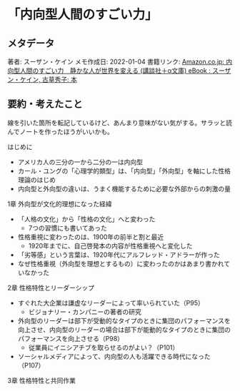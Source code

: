 # 「内向型人間のすごい力」

## メタデータ

著者: スーザン・ケイン
メモ作成日: 2022-01-04
書籍リンク: [Amazon.co.jp: 内向型人間のすごい力　静かな人が世界を変える (講談社＋α文庫) eBook : スーザン・ケイン, 古草秀子: 本](https://www.amazon.co.jp/%E5%86%85%E5%90%91%E5%9E%8B%E4%BA%BA%E9%96%93%E3%81%AE%E3%81%99%E3%81%94%E3%81%84%E5%8A%9B-%E9%9D%99%E3%81%8B%E3%81%AA%E4%BA%BA%E3%81%8C%E4%B8%96%E7%95%8C%E3%82%92%E5%A4%89%E3%81%88%E3%82%8B-%E8%AC%9B%E8%AB%87%E7%A4%BE%EF%BC%8B%CE%B1%E6%96%87%E5%BA%AB-%E3%82%B9%E3%83%BC%E3%82%B6%E3%83%B3%E3%83%BB%E3%82%B1%E3%82%A4%E3%83%B3-ebook/dp/B019WU2EXO/ref=sr_1_1?adgrpid=56985217887&gclid=Cj0KCQiA2sqOBhCGARIsAPuPK0iWaBqabtRMjbAl-i61MEuq2JQzhQ6jukq0WZsQ_eCc7lEKbtev05AaAqe-EALw_wcB&hvadid=553964783753&hvdev=c&hvlocphy=1009310&hvnetw=g&hvqmt=e&hvrand=6577517418013892513&hvtargid=kwd-332177914747&hydadcr=4072_13159912&jp-ad-ap=0&keywords=%E5%86%85%E5%90%91%E5%9E%8B%E4%BA%BA%E9%96%93%E3%81%AE%E3%81%99%E3%81%94%E3%81%84%E5%8A%9B&qid=1641253945&sr=8-1)

## 要約・考えたこと

線を引いた箇所を転記しているけど、あんまり意味がない気がする。サラッと読んでノートを作ったほうがいいかも。

はじめに

- アメリカ人の三分の一から二分の一は内向型
- カール・ユングの「心理学的類型」は、「内向型」「外向型」を軸にした性格理論のはじめ
- 内向型と外向型の違いは、うまく機能するために必要な外部からの刺激の量

1章 外向型が文化的理想になった経緯

- 「人格の文化」から「性格の文化」へと変わった
	- 7つの習慣にも書いてあった
- 性格重視に変わったのは、1900年の前半と割と最近
	- 1920年までに、自己啓発本の内容が性格重視へと変化した
- 「劣等感」という言葉は、1920年代にアルフレッド・アドラーが作った
- なぜ性格重視（外向型を理想とするもの）に変わったのかはあまり書かれていなかった

2章 性格特性とリーダーシップ

- すぐれた大企業は謙虚なリーダーによって率いられていた（P95）
	- ビジョナリー・カンパニーの著者の研究
- 外向型のリーダーは部下が受動的なタイプのときに集団のパフォーマンスを向上させ、内向型のリーダーの場合は部下が能動的なタイプのときに集団のパフォーマンスを向上させる（P98）
	- 従業員にイニシアチブを取らせるのがよい？（P101）
- ソーシャルメディアによって、内向型の人も活躍できる時代になった（P107）


3章 性格特性と共同作業
